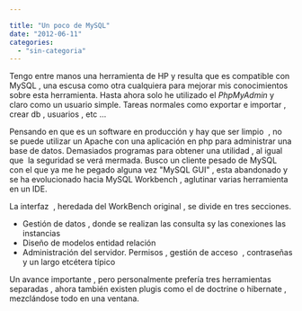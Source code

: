 ```yaml
---

title: "Un poco de MySQL"
date: "2012-06-11"
categories: 
  - "sin-categoria"
---
```


Tengo entre manos una herramienta de HP y resulta que es compatible con MySQL , una escusa como otra cualquiera para mejorar mis conocimientos sobre esta herramienta. Hasta ahora solo he utilizado el _PhpMyAdmin_ y claro como un usuario simple. Tareas normales como exportar e importar , crear db , usuarios , etc ...

Pensando en que es un software en producción y hay que ser limpio  , no se puede utilizar un Apache con una aplicación en php para administrar una base de datos. Demasiados programas para obtener una utilidad , al igual que  la seguridad se verá mermada. Busco un cliente pesado de MySQL con el que ya me he pegado alguna vez "MySQL GUI" , esta abandonado y se ha evolucionado hacia MySQL Workbench , aglutinar varias herramienta en un IDE.

La interfaz  , heredada del WorkBench original , se divide en tres secciones.

- Gestión de datos , donde se realizan las consulta sy las conexiones las instancias
- Diseño de modelos entidad relación
- Administración del servidor. Permisos , gestión de acceso  , contraseñas y un largo etcétera típico

Un avance importante , pero personalmente prefería tres herramientas separadas , ahora también existen plugis como el de doctrine o hibernate , mezclándose todo en una ventana.
